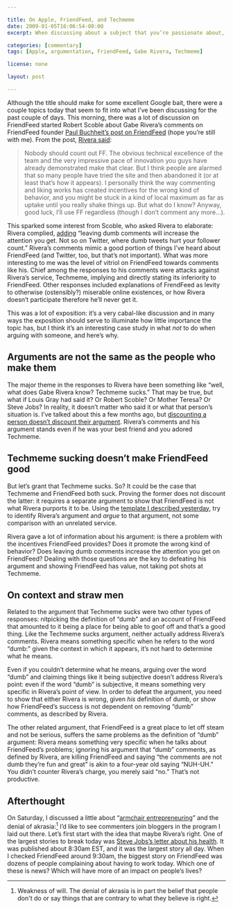 ```yaml
---

title: On Apple, FriendFeed, and Techmeme
date: 2009-01-05T16:06:54-08:00
excerpt: When discussing about a subject that you’re passionate about, it’s important to take a step back and figure out if you’re providing a reasonable argument about it.

categories: [commentary]
tags: [Apple, argumentation, FriendFeed, Gabe Rivera, Techmeme]

license: none

layout: post

---
```


Although the title should make for some excellent Google bait, there were a couple topics today that seem to fit into what I’ve been discussing for the past couple of days. This morning, there was a lot of discussion on FriendFeed started Robert Scoble about Gabe Rivera’s comments on FriendFeed founder [Paul Buchheit’s post on FriendFeed][1] (hope you’re still with me). From the post, [Rivera said][2]:

> Nobody should count out FF. The obvious technical excellence of the team and the very impressive pace of innovation you guys have already demonstrated make that clear. But I think people are alarmed that so many people have tried the site and then abandoned it (or at least that’s how it appears). I personally think the way commenting and liking works has created incentives for the wrong kind of behavior, and you might be stuck in a kind of local maximum as far as uptake until you really shake things up. But what do I know? Anyway, good luck, I’ll use FF regardless (though I don’t comment any more...).

This sparked some interest from Scoble, who asked Rivera to elaborate: Rivera complied, [adding][3] “leaving dumb comments will increase the attention you get. Not so on Twitter, where dumb tweets hurt your follower count.” Rivera’s comments mimic a good portion of things I’ve heard about FriendFeed (and Twitter, too, but that’s not important). What was more interesting to me was the level of vitriol on FriendFeed towards comments like his. Chief among the responses to his comments were attacks against Rivera’s service, Techmeme, implying and directly stating its inferiority to FriendFeed. Other responses included explanations of FrendFeed as levity to otherwise (ostensibly?) miserable online existences, or how Rivera doesn’t participate therefore he’ll never get it.

This was a lot of exposition: it’s a very cabal-like discussion and in many ways the exposition should serve to illuminate how little importance the topic has, but I think it’s an interesting case study in what *not* to do when arguing with someone, and here’s why.

## Arguments are not the same as the people who make them

The major theme in the responses to Rivera have been something like “well, what does Gabe Rivera know? Techmeme sucks.” That may be true, but what if Louis Gray had said it? Or Robert Scoble? Or Mother Teresa? Or Steve Jobs? In reality, it doesn’t matter who said it or what that person’s situation is. I’ve talked about this a few months ago, but [discounting a person doesn’t discount their argument][4]. Rivera’s comments and his argument stands even if he was your best friend and you adored Techmeme.

## Techmeme sucking doesn’t make FriendFeed good

But let’s grant that Techmeme sucks. So? It could be the case that Techmeme and FriendFeed both suck. Proving the former does not discount the latter: it requires a separate argument to show that FriendFeed is not what Rivera purports it to be. Using the [template I described yesterday][5], try to identify Rivera’s argument and *argue* to that argument, not some comparison with an unrelated service.

Rivera gave a lot of information about his argument: is there a problem with the incentives FriendFeed provides? Does it promote the wrong kind of behavior? Does leaving dumb comments increase the attention you get on FriendFeed? Dealing with those questions are the key to defeating his argument and showing FriendFeed has value, not taking pot shots at Techmeme.

## On context and straw men

Related to the argument that Techmeme sucks were two other types of responses: nitpicking the definition of “dumb” and an account of FriendFeed that amounted to it being a place for being able to goof off and that’s a good thing. Like the Techmeme sucks argument, neither actually address Rivera’s comments. Rivera means something specific when he refers to the word “dumb:” given the context in which it appears, it’s not hard to determine what he means.

Even if you couldn’t determine what he means, arguing over the word “dumb” and claiming things like it being subjective doesn’t address Rivera’s point: even if the word “dumb” is subjective, it means something very specific in Rivera’s point of view. In order to defeat the argument, you need to show that either Rivera is wrong, given *his* definition of dumb, or show how FriendFeed’s success is not dependent on removing “dumb” comments, as described by Rivera.

The other related argument, that FriendFeed is a great place to let off steam and not be serious, suffers the same problems as the definition of “dumb” argument: Rivera means something very specific when he talks about FriendFeed’s problems; ignoring his argument that “dumb” comments, as defined by Rivera, are killing FriendFeed and saying “the comments are not dumb they’re fun and great” is akin to a four-year old saying “NUH-UH.” You didn’t counter Rivera’s charge, you merely said “no.” That’s not productive.

## Afterthought

On Saturday, I discussed a little about “[armchair entrepreneuring][6]” and the denial of akrasia:[^1] I’d like to see commenters join bloggers in the program I laid out there. Let’s first start with the idea that maybe Rivera’s right. One of the largest stories to break today was [Steve Jobs’s letter about his health][7]. It was published about 8:30am EST, and it was the largest story all day. When I checked FriendFeed around 9:30am, the biggest story on FriendFeed was dozens of people complaining about having to work today. Which one of these is news? Which will have more of an impact on people’s lives?

[^1]: Weakness of will. The denial of akrasia is in part the belief that people don't do or say things that are contrary to what they believe is right.

[1]: http://paulbuchheit.blogspot.com/2009/01/overnight-success-takes-long-time.html "Overnight success takes a long time"
[2]: http://paulbuchheit.blogspot.com/2009/01/overnight-success-takes-long-time.html#comment-4887637 "Gabe Rivera's comment on ”Overnight success takes a long time”"
[3]: http://friendfeed.com/e/5247d64c-a5d3-5602-2313-5aecfb10e588/scobleizer-On-FF-leaving-dumb-comments-will/ "@scobleizer On FF, leaving dumb comments will increase the attention you get. Not so on Twitter, where dumb tweets hurt your follower count."
[4]: http://marktrapp.com/blog/2008/09/27/argumentation-its-not-just-trolls "Argumentation: it’s not just for trolls"
[5]: http://marktrapp.com/blog/2009/01/04/anatomy-argument "Anatomy of an Argument"
[6]: http://marktrapp.com/blog/2009/01/03/armchair-entrepeneuring "Armchair Entrepeneuring"
[7]: http://www.apple.com/pr/library/2009/01/05sjletter.html "Letter from Apple CEO Steve Jobs"
